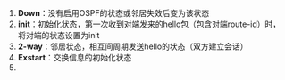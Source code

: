 1. **Down**：没有启用OSPF的状态或邻居失效后变为该状态
2. **init**：初始化状态，第一次收到对端发来的hello包（包含对端route-id）时，将对端的状态设置为init
3. **2-way**：邻居状态，相互间周期发送hello的状态（双方建立会话）
4. **Exstart**：交换信息的初始化状态
5. 